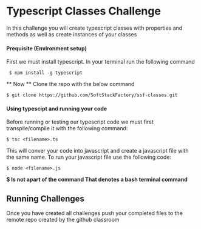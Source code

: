 # Typescript Classes Challenge
In this challenge you will create typescript classes with properties and methods as well as create instances of your classes


#### Prequisite (Environment setup)

First we must install typescript. In your terminal run the following command
```
 $ npm install -g typescript
```
** Now ** Clone the repo with the below command

```
$ git clone https://github.com/SoftStackFactory/ssf-classes.git
```


#### Using typescipt and running your code

Before running or testing our typescript code we must first transpile/compile it with the following command:
```
$ tsc <filename>.ts
```

This will conver your code into javascript and create a javascript file with the same name.
To run your javascript file use the following code:

```
$ node <filename>.js
```

**$  Is not apart of the command That denotes a bash terminal command**

## Running Challenges
Once you have created all challenges push your completed files to the remote repo created by the github classroom


<!-- ## Start in example import folder [here](https://github.com/SoftStackFactory/typescript-imports/tree/master/example-import) -->
